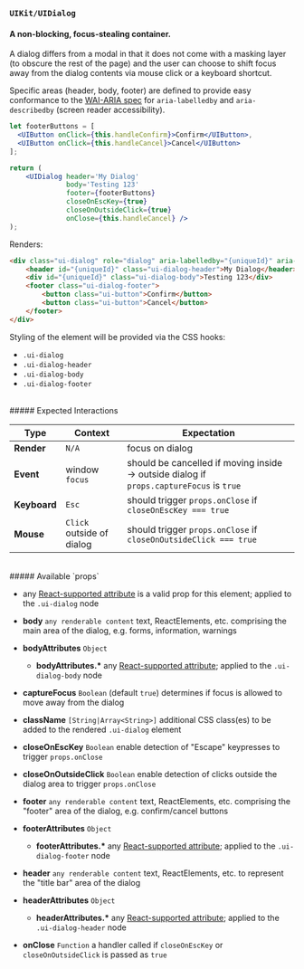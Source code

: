 ### `UIKit/UIDialog`
#### A non-blocking, focus-stealing container.

A dialog differs from a modal in that it does not come with a masking layer (to obscure the rest of the page) and the user can choose to shift focus away from the dialog contents via mouse click or a keyboard shortcut.

Specific areas (header, body, footer) are defined to provide easy conformance to the [WAI-ARIA spec](http://www.w3.org/TR/wai-aria/states_and_properties#aria-labelledby) for `aria-labelledby` and `aria-describedby` (screen reader accessibility).

```jsx
let footerButtons = [
  <UIButton onClick={this.handleConfirm}>Confirm</UIButton>,
  <UIButton onClick={this.handleCancel}>Cancel</UIButton>
];

return (
    <UIDialog header='My Dialog'
              body='Testing 123'
              footer={footerButtons}
              closeOnEscKey={true}
              closeOnOutsideClick={true}
              onClose={this.handleCancel} />
);
```

Renders:

```html
<div class="ui-dialog" role="dialog" aria-labelledby="{uniqueId}" aria-describedby="{uniqueId}" tabindex="0">
    <header id="{uniqueId}" class="ui-dialog-header">My Dialog</header>
    <div id="{uniqueId}" class="ui-dialog-body">Testing 123</div>
    <footer class="ui-dialog-footer">
        <button class="ui-button">Confirm</button>
        <button class="ui-button">Cancel</button>
    </footer>
</div>
```

Styling of the element will be provided via the CSS hooks:

- `.ui-dialog`
- `.ui-dialog-header`
- `.ui-dialog-body`
- `.ui-dialog-footer`

<br />
##### Expected Interactions

Type | Context | Expectation
---- | ------- | -----------
**Render** | `N/A` | focus on dialog
**Event** | window `focus` | should be cancelled if moving inside -> outside dialog if `props.captureFocus` is `true`
**Keyboard** | `Esc` | should trigger `props.onClose` if `closeOnEscKey === true`
**Mouse** | `Click` outside of dialog | should trigger `props.onClose` if `closeOnOutsideClick === true`

<br />
##### Available `props`

- any [React-supported attribute](https://facebook.github.io/react/docs/tags-and-attributes.html#html-attributes) is a valid prop for this element; applied to the `.ui-dialog` node

- **body** `any renderable content`
  text, ReactElements, etc. comprising the main area of the dialog, e.g. forms, information, warnings

- **bodyAttributes** `Object`
    - **bodyAttributes.\***
      any [React-supported attribute](https://facebook.github.io/react/docs/tags-and-attributes.html#html-attributes); applied to the `.ui-dialog-body` node

- **captureFocus** `Boolean` (default `true`)
  determines if focus is allowed to move away from the dialog

- **className** `[String|Array<String>]`
  additional CSS class(es) to be added to the rendered `.ui-dialog` element

- **closeOnEscKey** `Boolean`
  enable detection of "Escape" keypresses to trigger `props.onClose`

- **closeOnOutsideClick** `Boolean`
  enable detection of clicks outside the dialog area to trigger `props.onClose`

- **footer** `any renderable content`
  text, ReactElements, etc. comprising the "footer" area of the dialog, e.g. confirm/cancel buttons

- **footerAttributes** `Object`
    - **footerAttributes.\***
      any [React-supported attribute](https://facebook.github.io/react/docs/tags-and-attributes.html#html-attributes); applied to the `.ui-dialog-footer` node

- **header** `any renderable content`
  text, ReactElements, etc. to represent the "title bar" area of the dialog

- **headerAttributes** `Object`
    - **headerAttributes.\***
      any [React-supported attribute](https://facebook.github.io/react/docs/tags-and-attributes.html#html-attributes); applied to the `.ui-dialog-header` node

- **onClose** `Function`
  a handler called if `closeOnEscKey` or `closeOnOutsideClick` is passed as `true`
